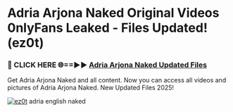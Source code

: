 # Adria Arjona Naked Original Videos 0nlyFans Leaked - Files Updated! (ez0t)

<h3>🔴 CLICK HERE 🌐==►► <a href="https://tinyurl.com/yckcrads" rel="nofollow">Adria Arjona Naked Updated Files</a></h3>

Get Adria Arjona Naked and all content. Now you can access all videos and pictures of Adria Arjona Naked. New Updated Files 2025!

[![ez0t](https://i.imgur.com/hpKpOFt.gif)](https://tinyurl.com/yckcrads)
adria english naked